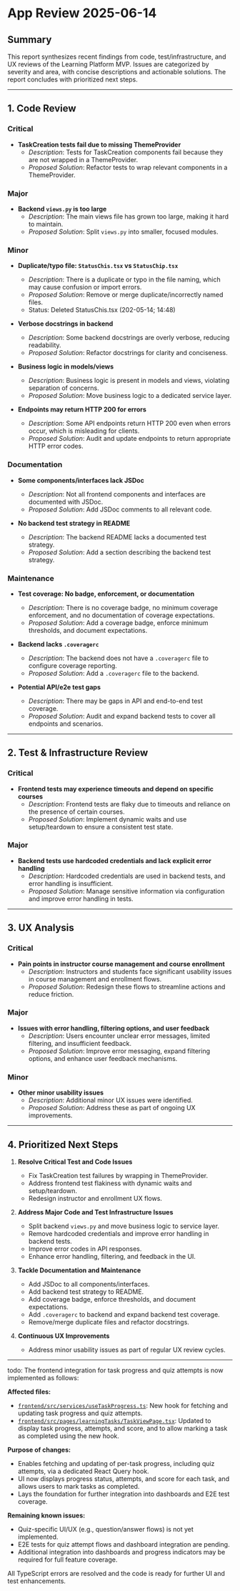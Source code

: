 # App Review 2025-06-14

## Summary

This report synthesizes recent findings from code, test/infrastructure, and UX reviews of the Learning Platform MVP. Issues are categorized by severity and area, with concise descriptions and actionable solutions. The report concludes with prioritized next steps.

---

## 1. Code Review

### Critical

- **TaskCreation tests fail due to missing ThemeProvider**
  - *Description*: Tests for TaskCreation components fail because they are not wrapped in a ThemeProvider.
  - *Proposed Solution*: Refactor tests to wrap relevant components in a ThemeProvider.

### Major

- **Backend `views.py` is too large**
  - *Description*: The main views file has grown too large, making it hard to maintain.
  - *Proposed Solution*: Split `views.py` into smaller, focused modules.

### Minor

- **Duplicate/typo file: `StatusChis.tsx` vs `StatusChip.tsx`**
  - *Description*: There is a duplicate or typo in the file naming, which may cause confusion or import errors.
  - *Proposed Solution*: Remove or merge duplicate/incorrectly named files.
  - Status: Deleted StatusChis.tsx (202-05-14; 14:48)

- **Verbose docstrings in backend**
  - *Description*: Some backend docstrings are overly verbose, reducing readability.
  - *Proposed Solution*: Refactor docstrings for clarity and conciseness.

- **Business logic in models/views**
  - *Description*: Business logic is present in models and views, violating separation of concerns.
  - *Proposed Solution*: Move business logic to a dedicated service layer.

- **Endpoints may return HTTP 200 for errors**
  - *Description*: Some API endpoints return HTTP 200 even when errors occur, which is misleading for clients.
  - *Proposed Solution*: Audit and update endpoints to return appropriate HTTP error codes.

### Documentation

- **Some components/interfaces lack JSDoc**
  - *Description*: Not all frontend components and interfaces are documented with JSDoc.
  - *Proposed Solution*: Add JSDoc comments to all relevant code.

- **No backend test strategy in README**
  - *Description*: The backend README lacks a documented test strategy.
  - *Proposed Solution*: Add a section describing the backend test strategy.

### Maintenance

- **Test coverage: No badge, enforcement, or documentation**
  - *Description*: There is no coverage badge, no minimum coverage enforcement, and no documentation of coverage expectations.
  - *Proposed Solution*: Add a coverage badge, enforce minimum thresholds, and document expectations.

- **Backend lacks `.coveragerc`**
  - *Description*: The backend does not have a `.coveragerc` file to configure coverage reporting.
  - *Proposed Solution*: Add a `.coveragerc` file to the backend.

- **Potential API/e2e test gaps**
  - *Description*: There may be gaps in API and end-to-end test coverage.
  - *Proposed Solution*: Audit and expand backend tests to cover all endpoints and scenarios.

---

## 2. Test & Infrastructure Review

### Critical

- **Frontend tests may experience timeouts and depend on specific courses**
  - *Description*: Frontend tests are flaky due to timeouts and reliance on the presence of certain courses.
  - *Proposed Solution*: Implement dynamic waits and use setup/teardown to ensure a consistent test state.

### Major

- **Backend tests use hardcoded credentials and lack explicit error handling**
  - *Description*: Hardcoded credentials are used in backend tests, and error handling is insufficient.
  - *Proposed Solution*: Manage sensitive information via configuration and improve error handling in tests.

---

## 3. UX Analysis

### Critical

- **Pain points in instructor course management and course enrollment**
  - *Description*: Instructors and students face significant usability issues in course management and enrollment flows.
  - *Proposed Solution*: Redesign these flows to streamline actions and reduce friction.

### Major

- **Issues with error handling, filtering options, and user feedback**
  - *Description*: Users encounter unclear error messages, limited filtering, and insufficient feedback.
  - *Proposed Solution*: Improve error messaging, expand filtering options, and enhance user feedback mechanisms.

### Minor

- **Other minor usability issues**
  - *Description*: Additional minor UX issues were identified.
  - *Proposed Solution*: Address these as part of ongoing UX improvements.

---

## 4. Prioritized Next Steps

1. **Resolve Critical Test and Code Issues**
   - Fix TaskCreation test failures by wrapping in ThemeProvider.
   - Address frontend test flakiness with dynamic waits and setup/teardown.
   - Redesign instructor and enrollment UX flows.

2. **Address Major Code and Test Infrastructure Issues**
   - Split backend `views.py` and move business logic to service layer.
   - Remove hardcoded credentials and improve error handling in backend tests.
   - Improve error codes in API responses.
   - Enhance error handling, filtering, and feedback in the UI.

3. **Tackle Documentation and Maintenance**
   - Add JSDoc to all components/interfaces.
   - Add backend test strategy to README.
   - Add coverage badge, enforce thresholds, and document expectations.
   - Add `.coveragerc` to backend and expand backend test coverage.
   - Remove/merge duplicate files and refactor docstrings.

4. **Continuous UX Improvements**
   - Address minor usability issues as part of regular UX review cycles.

---
todo:
The frontend integration for task progress and quiz attempts is now implemented as follows:

**Affected files:**

- [`frontend/src/services/useTaskProgress.ts`](frontend/src/services/useTaskProgress.ts): New hook for fetching and updating task progress and quiz attempts.
- [`frontend/src/pages/learningTasks/TaskViewPage.tsx`](frontend/src/pages/learningTasks/TaskViewPage.tsx): Updated to display task progress, attempts, and score, and to allow marking a task as completed using the new hook.

**Purpose of changes:**

- Enables fetching and updating of per-task progress, including quiz attempts, via a dedicated React Query hook.
- UI now displays progress status, attempts, and score for each task, and allows users to mark tasks as completed.
- Lays the foundation for further integration into dashboards and E2E test coverage.

**Remaining known issues:**

- Quiz-specific UI/UX (e.g., question/answer flows) is not yet implemented.
- E2E tests for quiz attempt flows and dashboard integration are pending.
- Additional integration into dashboards and progress indicators may be required for full feature coverage.

All TypeScript errors are resolved and the code is ready for further UI and test enhancements.

